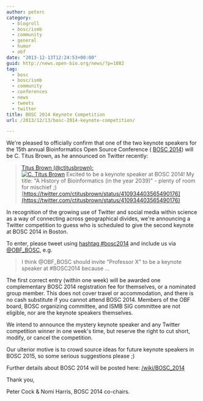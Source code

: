 ```yaml
---
author: peterc
category:
  - blogroll
  - bosc/ismb
  - community
  - general
  - humor
  - obf
date: "2013-12-13T12:24:53+00:00"
guid: http://news.open-bio.org/news/?p=1082
tag:
  - bosc
  - bosc/ismb
  - community
  - conferences
  - news
  - tweets
  - twitter
title: BOSC 2014 Keynote Competition
url: /2013/12/13/bosc-2014-keynote-competition/

---
```

We're pleased to officially confirm that one of the two keynote speakers for the 15th annual Bioinformatics Open Source Conference ( [BOSC 2014](/obf-hugo-test/wiki/BOSC_2014)) will be C. Titus Brown, as he announced on Twitter recently:

> [Titus Brown (@ctitusbrown):](https://twitter.com/ctitusbrown/)  
[![C. Titus Brown](https://pbs.twimg.com/profile_images/2341608206/1v12iz3xg0w80911u76a_normal.png)](https://twitter.com/ctitusbrown/) Excited to be a keynote speaker at BOSC 2014! My title: "A History of Bioinformatics (in the year 2039)" - plenty of room for mischief ;)  
[https://twitter.com/ctitusbrown/status/410934403565490176](https://twitter.com/ctitusbrown/status/410934403565490176)

In recognition of the growing use of Twitter and social media within science as a way of connecting across geographical divides, we're announcing a Twitter competition to guess who is scheduled to give the second keynote at BOSC 2014 in Boston.

To enter, please tweet using [hashtag #bosc2014](https://twitter.com/search?q=%23bosc2014 "#BOSC2014 on Twitter") and include us via [@OBF\_BOSC](https://twitter.com/OBF_BOSC "@OBF_BOSC on Twitter"), e.g.

> I think @OBF\_BOSC should invite "Professor X" to be a keynote speaker at #BOSC2014 because ...

The first correct entry (within one week) will be awarded one complementary BOSC 2014 registration fee for themselves, or a nominated group member. This does not cover travel or accommodation, and there is no cash substitute if you cannot attend BOSC 2014. Members of the OBF board, BOSC organizing committee, and ISMB SIG committee are not eligible, nor are the keynote speakers themselves.

We intend to announce the mystery keynote speaker and any Twitter competition winner in one week's time, but reserve the right to cut short, modify, or cancel the competition.

Our ulterior motive is to crowd source ideas for future keynote speakers in BOSC 2015, so some serious suggestions please ;)

Further details about BOSC 2014 will be posted here:
[/wiki/BOSC\_2014](/obf-hugo-test/wiki/BOSC_2014)

Thank you,

Peter Cock & Nomi Harris, BOSC 2014 co-chairs.
